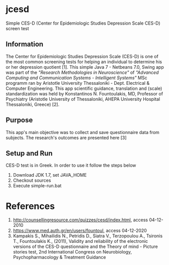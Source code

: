 # jcesd
Simple CES-D (Center for Epidemiologic Studies Depression Scale CES-D) screen test

## Information
The Center for Epidemiologic Studies Depression Scale (CES-D) is one of the most common screening tests for helping an individual to determine his or her depression quotient [1]. This simple Java 7 - Netbeans 7.0, Swing app was part of the _"Research Methodologies in Neuroscience"_ of _"Advanced Computing and Communication Systems - Intelligent Systems"_ MSc programm ran by Aristotle University Thessaloniki - Dept. Electrical & Computer Engineering. This app scientific guidance, translation and (scale) standardization was held by Konstantinos N. Fountoulakis, MD, Professor of Psychiatry (Aristotle University of Thessaloniki, AHEPA University Hospital Thessaloniki, Greece) [2].  

## Purpose
This app's main objective was to collect and save questionnaire data from subjects. The research's outcomes are presented here [3] 

## Setup and Run

CES-D test is in Greek. In order to use it follow the steps below

1. Download JDK 1.7, set JAVA_HOME
2. Checkout sources
3. Execute simple-run.bat

# References
1. http://counsellingresource.com/quizzes/cesd/index.html, access 04-12-2010
2. https://www.med.auth.gr/en/users/fountoul, access 04-12-2020 
3. Kampakis S., Mihailidis N., Petridis D., Siatra V., Terzopoulou A., Tsironis T., Fountoulakis K., (2011), Validity and reliability of the electronic versions of the CES-D questionnaire and the Theory of mind - Picture stories test, 2nd International Congress on Neurobiology, Psychopharmacology & Treatment Guidance
